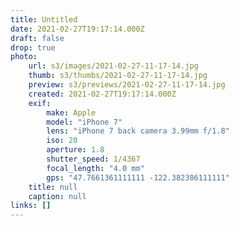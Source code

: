 ```yaml
---
title: Untitled
date: 2021-02-27T19:17:14.000Z
draft: false
drop: true
photo:
    url: s3/images/2021-02-27-11-17-14.jpg
    thumb: s3/thumbs/2021-02-27-11-17-14.jpg
    preview: s3/previews/2021-02-27-11-17-14.jpg
    created: 2021-02-27T19:17:14.000Z
    exif:
        make: Apple
        model: "iPhone 7"
        lens: "iPhone 7 back camera 3.99mm f/1.8"
        iso: 20
        aperture: 1.8
        shutter_speed: 1/4367
        focal_length: "4.0 mm"
        gps: "47.7661361111111 -122.382386111111"
    title: null
    caption: null
links: []
---
```

